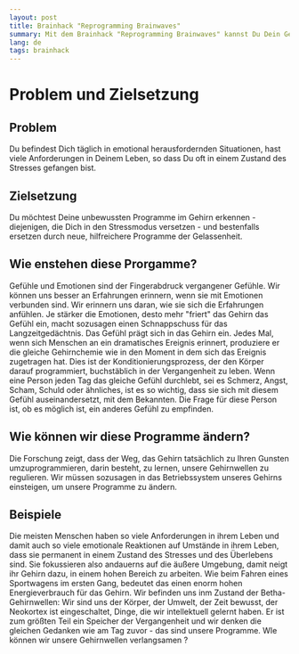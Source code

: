 ```yaml
---
layout: post
title: Brainhack "Reprogramming Brainwaves"
summary: Mit dem Brainhack "Reprogramming Brainwaves" kannst Du Dein Gehirn quasi umprogrammieren.. .
lang: de
tags: brainhack
---
```


# Problem und Zielsetzung

## Problem
Du befindest Dich täglich in emotional herausfordernden Situationen, hast viele Anforderungen in Deinem Leben, so dass Du oft in einem Zustand des Stresses gefangen bist.

## Zielsetzung
Du möchtest Deine unbewussten Programme im Gehirn erkennen - diejenigen, die Dich in den Stressmodus versetzen - und bestenfalls ersetzen durch neue, hilfreichere Programme der Gelassenheit.

## Wie enstehen diese Prorgamme?
Gefühle und Emotionen sind der Fingerabdruck vergangener Gefühle.
Wir können uns besser an Erfahrungen erinnern, wenn sie mit Emotionen verbunden sind. Wir erinnern uns daran, wie sie sich die Erfahrungen anfühlen.
Je stärker die Emotionen, desto mehr "friert" das Gehirn das Gefühl ein, macht sozusagen einen Schnappschuss für das Langzeitgedächtnis. Das Gefühl prägt sich in das Gehirn ein. 
Jedes Mal, wenn sich Menschen an ein dramatisches Ereignis erinnert, produziere er die gleiche Gehirnchemie wie in den Moment in dem sich das Ereignis zugetragen hat.
Dies ist der Konditionierungsprozess, der den Körper darauf programmiert, buchstäblich in der Vergangenheit zu leben.
Wenn eine Person jeden Tag das gleiche Gefühl durchlebt, sei es Schmerz, Angst, Scham, Schuld oder ähnliches, ist es so wichtig, dass sie sich mit diesem Gefühl auseinandersetzt, mit dem Bekannten.
Die Frage für diese Person ist, ob es möglich ist, ein anderes Gefühl zu empfinden.

## Wie können wir diese Programme ändern?
Die Forschung zeigt, dass der Weg, das Gehirn tatsächlich zu Ihren Gunsten umzuprogrammieren, darin besteht, zu lernen, unsere Gehirnwellen zu regulieren.
Wir müssen sozusagen in das Betriebssystem unseres Gehirns einsteigen, um unsere Programme zu ändern.

## Beispiele
Die meisten Menschen haben so viele Anforderungen in ihrem Leben und damit auch so viele emotionale Reaktionen auf Umstände in ihrem Leben, dass sie permanent in einem Zustand des Stresses und des Überlebens sind.
Sie fokussieren also andauerns auf die äußere Umgebung, damit neigt ihr Gehirn dazu, in einem hohen Bereich zu arbeiten. 
Wie beim Fahren eines Sportwagens im ersten Gang, bedeutet das einen enorm hohen Energieverbrauch für das Gehirn.
Wir befinden uns inm Zustand der Betha-Gehirnwellen: Wir sind uns der Körper, der Umwelt, der Zeit bewusst, der Neokortex ist eingeschaltet, Dinge, die wir intellektuell gelernt haben. Er ist zum größten Teil ein Speicher der Vergangenheit und wir denken die gleichen Gedanken wie am Tag zuvor - das sind unsere Programme.
WIe können wir unsere Gehirnwellen verlangsamen ?

